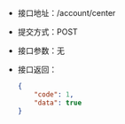 * 接口地址：/account/center

* 提交方式：POST

* 接口参数：无

* 接口返回：

  ```json
  {
      "code": 1,
      "data": true
  }
  ```



